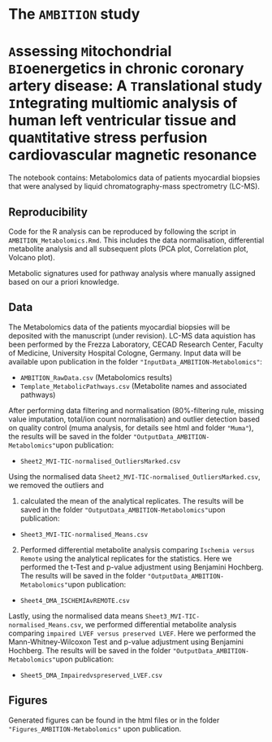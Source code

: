 # The `AMBITION` study
# `A`ssessing `M`itochondrial `BI`oenergetics in chronic coronary artery disease: A `T`ranslational study `I`ntegrating multi`O`mic analysis of human left ventricular tissue and qua`N`titative stress perfusion cardiovascular magnetic resonance

The notebook contains:
Metabolomics data of patients myocardial biopsies that were analysed by liquid chromatography-mass spectrometry (LC-MS).

## Reproducibility
Code for the R analysis can be reproduced by following the script in `AMBITION_Metabolomics.Rmd`. This includes the data normalisation, differential metabolite analysis and all subsequent plots (PCA plot, Correlation plot, Volcano plot).

Metabolic signatures used for pathway analysis where manually assigned based on our a priori knowledge.

## Data
The Metabolomics data of the patients myocardial biopsies will be deposited with the manuscript (under revision). LC-MS data aquistion has been performed by the Frezza Laboratory, CECAD Research Center, Faculty of Medicine, University Hospital Cologne, Germany. Input data will be available upon publication in the folder `"InputData_AMBITION-Metabolomics"`:

- `AMBITION_RawData.csv` (Metabolomics results)
- `Template_MetabolicPathways.csv` (Metabolite names and associated pathways)

After performing data filtering and normalisation (80%-filtering rule, missing value imputation, total/ion count normalisation) and outlier detection based on quality control (muma analysis, for details see html and folder `"Muma"`), the results will be saved in the folder `"OutputData_AMBITION-Metabolomics"`upon publication:

- `Sheet2_MVI-TIC-normalised_OutliersMarked.csv`

Using the normalised data `Sheet2_MVI-TIC-normalised_OutliersMarked.csv`, we removed the outliers and 
1. calculated the mean of the analytical replicates. The results will be saved in the folder `"OutputData_AMBITION-Metabolomics"`upon publication:

- `Sheet3_MVI-TIC-normalised_Means.csv`

2. Performed differential metabolite analysis comparing `Ischemia versus Remote` using the analytical replicates for the statistics. Here we performed the t-Test and p-value adjustment using Benjamini Hochberg. The results will be saved in the folder `"OutputData_AMBITION-Metabolomics"`upon publication:

- `Sheet4_DMA_ISCHEMIAvREMOTE.csv`

Lastly, using the normalised data means `Sheet3_MVI-TIC-normalised_Means.csv`, we performed differential metabolite analysis comparing `impaired LVEF versus preserved LVEF`. Here we performed the Mann-Whitney-Wilcoxon Test and p-value adjustment using Benjamini Hochberg. The results will be saved in the folder `"OutputData_AMBITION-Metabolomics"`upon publication:

- `Sheet5_DMA_Impairedvspreserved_LVEF.csv`

## Figures
Generated figures can be found in the html files or in the folder `"Figures_AMBITION-Metabolomics"` upon publication.
